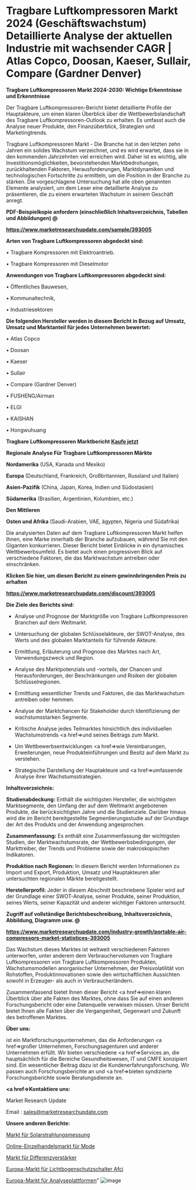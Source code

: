# Tragbare Luftkompressoren Markt 2024 (Geschäftswachstum) Detaillierte Analyse der aktuellen Industrie mit wachsender CAGR | Atlas Copco, Doosan, Kaeser, Sullair, Compare (Gardner Denver)

<strong>Tragbare Luftkompressoren Markt 2024-2030: Wichtige Erkenntnisse und Erkenntnisse</strong>

Der Tragbare Luftkompressoren-Bericht bietet detaillierte Profile der Hauptakteure, um einen klaren Überblick über die Wettbewerbslandschaft des Tragbare Luftkompressoren-Outlook zu erhalten. Es umfasst auch die Analyse neuer Produkte, den Finanzüberblick, Strategien und Marketingtrends.

Tragbare Luftkompressoren Markt - Die Branche hat in den letzten zehn Jahren ein solides Wachstum verzeichnet, und es wird erwartet, dass sie in den kommenden Jahrzehnten viel erreichen wird. Daher ist es wichtig, alle Investitionsmöglichkeiten, bevorstehenden Marktbedrohungen, zurückhaltenden Faktoren, Herausforderungen, Marktdynamiken und technologischen Fortschritte zu ermitteln, um die Position in der Branche zu stärken. Die vorgeschlagene Untersuchung hat alle oben genannten Elemente analysiert, um dem Leser eine detaillierte Analyse zu präsentieren, die zu einem erwarteten Wachstum in seinem Geschäft anregt.



<strong><b>PDF-Beispielkopie anfordern (einschließlich Inhaltsverzeichnis, Tabellen und Abbildungen) @ </b></strong>

<strong><a href=https://www.marketresearchupdate.com/sample/393005>

<strong>https://www.marketresearchupdate.com/sample/393005</u></a></strong></strong>



<strong>Arten von Tragbare Luftkompressoren abgedeckt sind:</strong>

• Tragbare Kompressoren mit Elektroantrieb.

• Tragbare Kompressoren mit Dieselmotor



<strong>Anwendungen von Tragbare Luftkompressoren abgedeckt sind:</strong>

• Öffentliches Bauwesen,

• Kommunaltechnik,

• Industriesektoren



<strong>Die folgenden Hersteller werden in diesem Bericht in Bezug auf Umsatz, Umsatz und Marktanteil für jedes Unternehmen bewertet:</strong>

• Atlas Copco

• Doosan

• Kaeser

• Sullair

• Compare (Gardner Denver)

• FUSHENG/Airman

• ELGI

• KAISHAN

• Hongwuhuang



<strong>Tragbare Luftkompressoren Marktbericht <a href=https://www.marketresearchupdate.com/buynow/393005>Kaufe jetzt</a></strong>



<strong>Regionale Analyse Für Tragbare Luftkompressoren Märkte</strong>



<strong>Nordamerika</strong> (USA, Kanada und Mexiko)



<strong>Europa</strong> (Deutschland, Frankreich, Großbritannien, Russland und Italien)



<strong>Asien-Pazifik</strong> (China, Japan, Korea, Indien und Südostasien)



<strong>Südamerika</strong> (Brasilien, Argentinien, Kolumbien, etc.)



<strong>Den Mittleren</strong> 

<strong>Osten und Afrika</strong> (Saudi-Arabien, VAE, ägypten, Nigeria und Südafrika)

Die analysierten Daten auf dem Tragbare Luftkompressoren Markt helfen Ihnen, eine Marke innerhalb der Branche aufzubauen, während Sie mit den Giganten konkurrieren. Dieser Bericht bietet Einblicke in ein dynamisches Wettbewerbsumfeld. Es bietet auch einen progressiven Blick auf verschiedene Faktoren, die das Marktwachstum antreiben oder einschränken.



<strong>Klicken Sie hier, um diesen Bericht zu einem gewinnbringenden Preis zu erhalten
</strong>

<strong><a href=https://www.marketresearchupdate.com/discount/393005>https://www.marketresearchupdate.com/discount/393005</b></u></strong></a>



<strong>Die Ziele des Berichts sind:</strong>

- Analyse und Prognose der Marktgröße von Tragbare Luftkompressoren Branchen auf dem Weltmarkt.

- Untersuchung der globalen Schlüsselakteure, der SWOT-Analyse, des Werts und des globalen Marktanteils für führende Akteure.

- Ermittlung, Erläuterung und Prognose des Marktes nach Art, Verwendungszweck und Region.

- Analyse des Marktpotenzials und -vorteils, der Chancen und Herausforderungen, der Beschränkungen und Risiken der globalen Schlüsselregionen.

- Ermittlung wesentlicher Trends und Faktoren, die das Marktwachstum antreiben oder hemmen.

- Analyse der Marktchancen für Stakeholder durch Identifizierung der wachstumsstarken Segmente.

- Kritische Analyse jedes Teilmarktes hinsichtlich des individuellen Wachstumstrends <a href=>und</a> seines Beitrags zum Markt.

- Um Wettbewerbsentwicklungen <a href=>wie</a> Vereinbarungen, Erweiterungen, neue Produkteinführungen und Besitz auf dem Markt zu verstehen.

- Strategische Darstellung der Hauptakteure und <a href=>umfas</a>sende Analyse ihrer Wachstumsstrategien.



<strong>Inhaltsverzeichnis:</strong>



<strong>Studienabdeckung:</strong> Enthält die wichtigsten Hersteller, die wichtigsten Marktsegmente, den Umfang der auf dem Weltmarkt angebotenen Produkte, die berücksichtigten Jahre und die Studienziele. Darüber hinaus wird die im Bericht bereitgestellte Segmentierungsstudie auf der Grundlage der Art des Produkts und der Anwendung angesprochen.



<strong>Zusammenfassung:</strong> Es enthält eine Zusammenfassung der wichtigsten Studien, der Marktwachstumsrate, der Wettbewerbsbedingungen, der Markttreiber, der Trends und Probleme sowie der makroskopischen Indikatoren.



<strong>Produktion nach Regionen:</strong> In diesem Bericht werden Informationen zu Import und Export, Produktion, Umsatz und Hauptakteuren aller untersuchten regionalen Märkte bereitgestellt.



<strong>Herstellerprofil:</strong> Jeder in diesem Abschnitt beschriebene Spieler wird auf der Grundlage einer SWOT-Analyse, seiner Produkte, seiner Produktion, seines Werts, seiner Kapazität und anderer wichtiger Faktoren untersucht.



<strong><b>Zugriff auf vollständige Berichtsbeschreibung, Inhaltsverzeichnis, Abbildung, Diagramm usw. @ </b></strong>

<strong><a href=https://www.marketresearchupdate.com/industry-growth/portable-air-compressors-market-statistices-393005>https://www.marketresearchupdate.com/industry-growth/portable-air-compressors-market-statistices-393005</a></strong>

Das Wachstum dieses Marktes ist weltweit verschiedenen Faktoren unterworfen, unter anderem dem Verbrauchervolumen von Tragbare Luftkompressoren von Tragbare Luftkompressoren Produkten, Wachstumsmodellen anorganischer Unternehmen, der Preisvolatilität von Rohstoffen, Produktinnovationen sowie den wirtschaftlichen Aussichten sowohl in Erzeuger- als auch in Verbraucherländern.

Zusammenfassend bietet Ihnen dieser Bericht <a href=>einen</a> klaren Überblick über alle Fakten des Marktes, ohne dass Sie auf einen anderen Forschungsbericht oder eine Datenquelle verweisen müssen. Unser Bericht bietet Ihnen alle Fakten über die Vergangenheit, Gegenwart und Zukunft des betroffenen Marktes.



<strong>Über uns:</strong>

 ist ein Marktforschungsunternehmen, das die Anforderungen <a href=>großer</a> Unternehmen, Forschungsagenturen und anderer Unternehmen erfüllt. Wir bieten verschiedene <a href=>Services</a> an, die hauptsächlich für die Bereiche Gesundheitswesen, IT und CMFE konzipiert sind. Ein wesentlicher Beitrag dazu ist die Kundenerfahrungsforschung. Wir passen auch Forschungsberichte an und <a href=>bieten</a> syndizierte Forschungsberichte sowie Beratungsdienste an.



<strong><a href=>Kontaktiere uns:</a></strong>

Market Research Update

Email : sales@marketresearchupdate.com



<strong>Unsere anderen Berichte:</strong>

<a href=https://www.linkedin.com/pulse/solar-radiation-measurement-market-size-region>Markt für Solarstrahlungsmessung</a>

<a href=https://www.linkedin.com/pulse/online-fashion-retail-market-2023-remarking>Online-Einzelhandelsmarkt für Mode</a>

<a href=https://www.linkedin.com/pulse/difference-amplifiers-market-analysis-segment>Markt für Differenzverstärker</a>

<a href=https://www.linkedin.com/pulse/europe-arc-fault-circuit-interrupter-afci-market>Europa-Markt für Lichtbogenschutzschalter Afci</a>

<a href=https://www.linkedin.com/pulse/europe-analytics-platform-market-expecting-g7hef/>Europa-Markt für Analyseplattformen</a>"
![image](https://github.com/Gayatrikarjule/Market-Analysis-360/assets/97346546/03a23785-c482-4390-85a2-76c01c249e8d)
